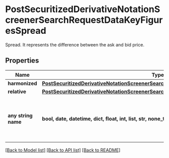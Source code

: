 # PostSecuritizedDerivativeNotationScreenerSearchRequestDataKeyFiguresSpread

Spread. It represents the difference between the ask and bid price.

## Properties
Name | Type | Description | Notes
------------ | ------------- | ------------- | -------------
**harmonized** | [**PostSecuritizedDerivativeNotationScreenerSearchRequestDataKeyFiguresSpreadHarmonized**](PostSecuritizedDerivativeNotationScreenerSearchRequestDataKeyFiguresSpreadHarmonized.md) |  | [optional] 
**relative** | [**PostSecuritizedDerivativeNotationScreenerSearchRequestDataKeyFiguresSpreadRelative**](PostSecuritizedDerivativeNotationScreenerSearchRequestDataKeyFiguresSpreadRelative.md) |  | [optional] 
**any string name** | **bool, date, datetime, dict, float, int, list, str, none_type** | any string name can be used but the value must be the correct type | [optional]

[[Back to Model list]](../README.md#documentation-for-models) [[Back to API list]](../README.md#documentation-for-api-endpoints) [[Back to README]](../README.md)



